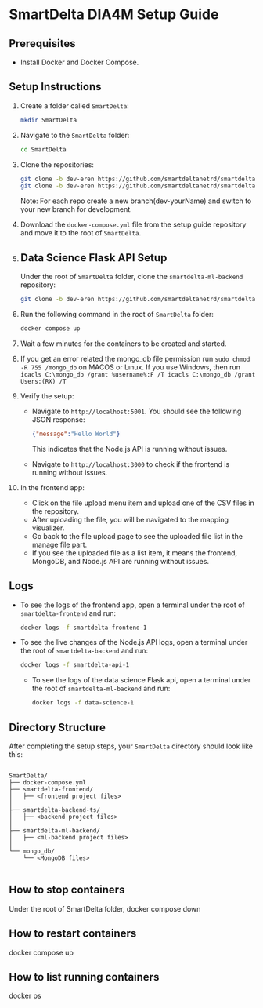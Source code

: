 # SmartDelta  DIA4M Setup Guide

## Prerequisites
- Install Docker and Docker Compose.

## Setup Instructions

1. Create a folder called `SmartDelta`:
    ```sh
    mkdir SmartDelta
    ```

2. Navigate to the `SmartDelta` folder:
    ```sh
    cd SmartDelta
    ```

3. Clone the repositories: 
    ```sh
    git clone -b dev-eren https://github.com/smartdeltanetrd/smartdelta-frontend.git
    git clone -b dev-eren https://github.com/smartdeltanetrd/smartdelta-backend-ts.git
    ```
    Note: For each repo create a new branch(dev-yourName) and switch to your new branch for development.

4. Download the `docker-compose.yml` file from the setup guide repository and move it to the root of `SmartDelta`.

5. ## Data Science Flask API Setup
    Under the root of `SmartDelta` folder, clone the `smartdelta-ml-backend` repository:
    ```sh
    git clone -b dev-eren https://github.com/smartdeltanetrd/smartdelta-ml-backend.git
    ```


6. Run the following command in the root of `SmartDelta` folder:
    ```sh
    docker compose up
    ```

7. Wait a few minutes for the containers to be created and started.
8.  If you get an error related the mongo_db file permission run  `sudo chmod -R 755 /mongo_db` on MACOS or Lınux. If you use Windows, then run `icacls C:\mongo_db /grant %username%:F /T
icacls C:\mongo_db /grant Users:(RX) /T`
 
9. Verify the setup:
    - Navigate to `http://localhost:5001`. You should see the following JSON response:
      ```json
      {"message":"Hello World"}
      ```
      This indicates that the Node.js API is running without issues.
      
    - Navigate to `http://localhost:3000` to check if the frontend is running without issues.

10. In the frontend app:
    - Click on the file upload menu item and upload one of the CSV files in the repository.
    - After uploading the file, you will be navigated to the mapping visualizer.
    - Go back to the file upload page to see the uploaded file list in the manage file part.
    - If you see the uploaded file as a list item, it means the frontend, MongoDB, and Node.js API are running without issues.

## Logs
- To see the logs of the frontend app, open a terminal under the root of `smartdelta-frontend` and run:
    ```sh
    docker logs -f smartdelta-frontend-1
    ```

- To see the live changes of the Node.js API logs, open a terminal under the root of `smartdelta-backend` and run:
    ```sh
    docker logs -f smartdelta-api-1
    ```
  - To see the logs of the data science Flask  api, open a terminal under the root of `smartdelta-ml-backend` and run:
    ```sh
    docker logs -f data-science-1
    ```




## Directory Structure
After completing the setup steps, your `SmartDelta` directory should look like this:
<pre>
<code>
SmartDelta/
├── docker-compose.yml
├── smartdelta-frontend/
│   ├── &lt;frontend project files&gt;
│   
├── smartdelta-backend-ts/
│   ├── &lt;backend project files&gt;
│   
├── smartdelta-ml-backend/
│   ├── &lt;ml-backend project files&gt;
│   
└── mongo_db/
    └── &lt;MongoDB files&gt;
</code>
</pre>


## How to stop containers
Under the root of SmartDelta folder,
    docker compose down
  
## How to restart containers
   docker compose up

## How to list running containers 
   docker ps




